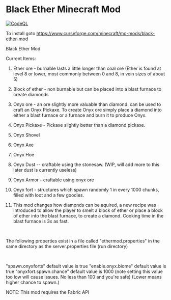 # Black Ether Minecraft Mod
[![CodeQL](https://github.com/javachaos/blackether/actions/workflows/codeql-analysis.yml/badge.svg)](https://github.com/javachaos/blackether/actions/workflows/codeql-analysis.yml)

To install goto https://www.curseforge.com/minecraft/mc-mods/black-ether-mod

Black Ether Mod

Current Items:

1. Ether ore - burnable lasts a little longer than coal ore (Ether is found at level 8 or lower, most commonly between 0
   and 8, in vein sizes of about 5)

2. Block of ether - non burnable but can be placed into a blast furnace to create diamonds

3. Onyx ore - an ore slightly more valuable than diamond. can be used to craft an Onyx Pickaxe. To create Onyx ore
   simply place a diamond into either a blast furnace or a furnace and burn it to produce Onyx.

4. Onyx Pickaxe - Pickaxe slightly better than a diamond pickaxe.

5. Onyx Shovel

6. Onyx Axe

7. Onyx Hoe

8. Onyx Dust -- craftable using the stonesaw. (WIP, will add more to this later dust is currently useless)

9. Onyx Armor - craftable using onyx ore

10. Onyx fort - structures which spawn randomly 1 in every 1000 chunks, filled with loot and a few goodies.

11. This mod changes how diamonds can be aquired, a new recipe was introduced to allow the player to smelt a block of
    ether or place a block of ether into the blast furnace, to create a diamond. Cooking time in the blast furnace is 3x
    as fast.

 

The following properties exist in a file called "ethermod.properties" in the same directory as the server.properties
file (run directory)

 

"spawn.onyxforts" default value is true
"enable.onyx.biome" default value is true
"onyxfort.spawn.chance" default value is 1000 (note setting this value too low will cause issues. No less than 100 and
you're safe) (Lower means higher chance to spawn.)

NOTE: This mod requires the Fabric API
